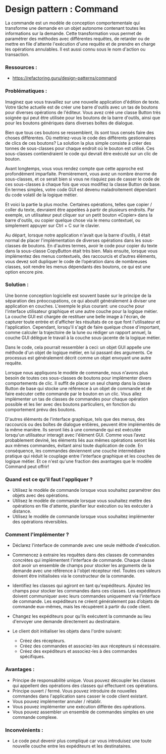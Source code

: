 # Design pattern : Command

La commande est un modèle de conception comportementale qui transforme une demande en un objet autonome contenant toutes les informations sur la demande. Cette transformation vous permet de paramétrer des méthodes avec différentes requêtes, de retarder ou de mettre en file d'attente l'exécution d'une requête et de prendre en charge les opérations annulables. Il est aussi connu sous le nom d'action ou transaction.

### Ressources :

- https://refactoring.guru/design-patterns/command

### Problématiques :

Imaginez que vous travaillez sur une nouvelle application d'édition de texte. Votre tâche actuelle est de créer une barre d'outils avec un tas de boutons pour diverses opérations de l'éditeur. Vous avez créé une classe Button très soignée qui peut être utilisée pour les boutons de la barre d'outils, ainsi que pour les boutons génériques dans diverses boîtes de dialogue.

Bien que tous ces boutons se ressemblent, ils sont tous censés faire des choses différentes. Où mettriez-vous le code des différents gestionnaires de clics de ces boutons? La solution la plus simple consiste à créer des tonnes de sous-classes pour chaque endroit où le bouton est utilisé. Ces sous-classes contiendraient le code qui devrait être exécuté sur un clic de bouton.

Avant longtemps, vous vous rendez compte que cette approche est profondément imparfaite. Premièrement, vous avez un nombre énorme de sous-classes, et ce serait bien si vous ne risquiez pas de casser le code de ces sous-classes à chaque fois que vous modifiez la classe Button de base. En termes simples, votre code GUI est devenu maladroitement dépendant du code volatil de la logique métier.

Et voici la partie la plus moche. Certaines opérations, telles que copier / coller du texte, devraient être appelées à partir de plusieurs endroits. Par exemple, un utilisateur peut cliquer sur un petit bouton «Copier» dans la barre d'outils, ou copier quelque chose via le menu contextuel, ou simplement appuyer sur Ctrl + C sur le clavier.

Au départ, lorsque notre application n'avait que la barre d'outils, il était normal de placer l'implémentation de diverses opérations dans les sous-classes de boutons. En d'autres termes, avoir le code pour copier du texte dans la sous-classe CopyButton était très bien. Mais ensuite, lorsque vous implémentez des menus contextuels, des raccourcis et d’autres éléments, vous devez soit dupliquer le code de l’opération dans de nombreuses classes, soit rendre les menus dépendants des boutons, ce qui est une option encore pire.


### Solution :

Une bonne conception logicielle est souvent basée sur le principe de la séparation des préoccupations, ce qui aboutit généralement à diviser une application en couches. L'exemple le plus courant: une couche pour l'interface utilisateur graphique et une autre couche pour la logique métier. La couche GUI est chargée de restituer une belle image à l'écran, de capturer toute entrée et d'afficher les résultats de ce que font l'utilisateur et l'application. Cependant, lorsqu'il s'agit de faire quelque chose d'important, comme calculer la trajectoire de la lune ou rédiger un rapport annuel, la couche GUI délègue le travail à la couche sous-jacente de la logique métier.

Dans le code, cela pourrait ressembler à ceci: un objet GUI appelle une méthode d'un objet de logique métier, en lui passant des arguments. Ce processus est généralement décrit comme un objet envoyant une autre requête.

Lorsque nous appliquons le modèle de commande, nous n'avons plus besoin de toutes ces sous-classes de boutons pour implémenter divers comportements de clic. Il suffit de placer un seul champ dans la classe Button de base qui stocke une référence à un objet de commande et de faire exécuter cette commande par le bouton en un clic. Vous allez implémenter un tas de classes de commandes pour chaque opération possible et les lier avec des boutons particuliers, en fonction du comportement prévu des boutons.

D'autres éléments de l'interface graphique, tels que des menus, des raccourcis ou des boîtes de dialogue entières, peuvent être implémentés de la même manière. Ils seront liés à une commande qui est exécutée lorsqu'un utilisateur interagit avec l'élément GUI. Comme vous l’avez probablement deviné, les éléments liés aux mêmes opérations seront liés aux mêmes commandes, évitant ainsi toute duplication de code. En conséquence, les commandes deviennent une couche intermédiaire pratique qui réduit le couplage entre l'interface graphique et les couches de logique métier. Et ce n'est qu'une fraction des avantages que le modèle Command peut offrir!

### Quand est ce qu'il faut l'appliquer ?

- Utilisez le modèle de commande lorsque vous souhaitez paramétrer des objets avec des opérations.
- Utilisez le modèle de commande lorsque vous souhaitez mettre des opérations en file d'attente, planifier leur exécution ou les exécuter à distance.
- Utilisez le modèle de commande lorsque vous souhaitez implémenter des opérations réversibles.

### Comment l'implémenter ?

- Déclarez l'interface de commande avec une seule méthode d'exécution.

- Commencez à extraire les requêtes dans des classes de commandes concrètes qui implémentent l'interface de commande. Chaque classe doit avoir un ensemble de champs pour stocker les arguments de la demande avec une référence à l'objet récepteur réel. Toutes ces valeurs doivent être initialisées via le constructeur de la commande.

- Identifiez les classes qui agiront en tant qu'expéditeurs. Ajoutez les champs pour stocker les commandes dans ces classes. Les expéditeurs doivent communiquer avec leurs commandes uniquement via l'interface de commande. Les expéditeurs ne créent généralement pas d’objets de commande eux-mêmes, mais les récupèrent à partir du code client.

- Changez les expéditeurs pour qu'ils exécutent la commande au lieu d'envoyer une demande directement au destinataire.

- Le client doit initialiser les objets dans l'ordre suivant:
    - Créez des récepteurs.
    - Créez des commandes et associez-les aux récepteurs si nécessaire.
    - Créez des expéditeurs et associez-les à des commandes spécifiques.

### Avantages :

- Principe de responsabilité unique. Vous pouvez découpler les classes qui appellent des opérations des classes qui effectuent ces opérations.
- Principe ouvert / fermé. Vous pouvez introduire de nouvelles commandes dans l'application sans casser le code client existant.
- Vous pouvez implémenter annuler / rétablir.
- Vous pouvez implémenter une exécution différée des opérations.
- Vous pouvez assembler un ensemble de commandes simples en une commande complexe.

### Inconvénients :

- Le code peut devenir plus compliqué car vous introduisez une toute nouvelle couche entre les expéditeurs et les destinataires.